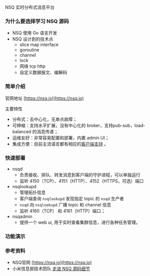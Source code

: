 NSQ 实时分布式消息平台

### 为什么要选择学习 NSQ 源码
- NSQ 使用 Go 语言开发
- NSQ 设计到的技术点
  - slice map interface
  - goroutine  
  - channel
  - lock
  - 网络 tcp http
  - 自定义数据报文、编解码

### 简单介绍
官网地址 [https://nsq.io](https://nsq.io)

主要特性
- 分布式：去中心化，无单点故障；
- 可伸缩：支持水平扩展，没有中心化的 broker，支持pub-sub，load-balanced 的消息传递；
- 运维友好：非常容易配置和部署，内置 admin UI；
- 集成方便：目前主流语言都有相应的[客户端支持](https://nsq.io/clients/client_libraries.html) 。

### 快速部署
- nsqd
  - 负责接收、排队、转发消息到客户端的守护进程，可以单独运行
  - 监听 4150（TCP）、4151（HTTP）、4152（HTTPS，可选）端口
- nsqlookupd 
  - 管理拓扑信息
  - 客户端查询 `nsqlookupd` 发现指定 topic 的 `nsqd` 生产者
  - `nsqd` 向 `nsqlookupd` 广播 topic 和 channel 信息
  - 监听 4160（TCP） 和 4161（HTTP）端口；
- nsqadmin
  - 提供一个 web ui, 用于实时查看集群信息，进行各种任务管理。

### 功能演示


### 参考资料
- NSQ官网 [https://nsq.io](https://nsq.io)
- 小米信息部技术团队 [走进 NSQ 源码细节](https://xiaomi-info.github.io/2019/12/06/nsq-src/)
